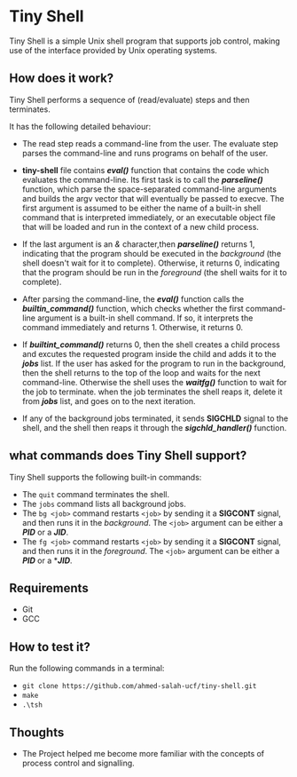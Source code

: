 # Tiny Shell
Tiny Shell is a simple Unix shell program that supports job control, making use of the interface provided by Unix operating systems.

## How does it work?
Tiny Shell performs a sequence of (read/evaluate) steps and then terminates.

It has the following detailed behaviour:

- The read step reads a command-line from the user. The evaluate step parses the command-line and runs programs on behalf of the user.

- **tiny-shell** file contains ***eval()*** function that contains the code which evaluates the command-line. Its first task is to call the ***parseline()*** function, which parse the space-separated command-line arguments and builds the argv vector that will eventually be passed to execve. The first argument is assumed to be either the name of a built-in shell command that is interpreted immediately, or an executable object file that will be loaded and run in the context of a new child process.

- If the last argument is an *&* character,then ***parseline()*** returns 1, indicating that the program should be executed in the *background* (the shell doesn't wait for it to complete). Otherwise, it returns 0, indicating that the program should be run in the *foreground* (the shell waits for it to complete).

- After parsing the command-line, the ***eval()*** function calls the ***builtin_command()*** function, which checks whether the first command-line argument is a built-in shell command. If so, it interprets the command immediately and returns 1. Otherwise, it returns 0.

- If ***builtint_command()*** returns 0, then the shell creates a child process and excutes the requested program inside the child and adds it to the ***jobs*** list. If the user has asked for the program to run in the background, then the shell returns to the top of the loop and waits for the next command-line. Otherwise the shell uses the ***waitfg()*** function to wait for the job to terminate. when the job terminates the shell reaps it, delete it from ***jobs*** list, and goes on to the next iteration.

- If any of the background jobs terminated, it sends **SIGCHLD** signal to the shell, and the shell then reaps it through the ***sigchld_handler()*** function.



## what commands does Tiny Shell support?
Tiny Shell supports the following built-in commands:

  - The `quit` command terminates the shell.
  - The `jobs` command lists all background jobs.
  - The `bg <job>` command restarts `<job>` by sending it a **SIGCONT** signal, and then runs it in the *background*. The `<job>` argument can be either a ***PID*** or a ***JID***.
  - The `fg <job>` command restarts `<job>` by sending it a **SIGCONT** signal, and then runs it in the *foreground*. The `<job>` argument can be either a ***PID*** or a ****JID***.

## Requirements
- Git
- GCC

## How to test it?
Run the following commands in a terminal:
  - `git clone https://github.com/ahmed-salah-ucf/tiny-shell.git`
  - `make`
  - `.\tsh`

## Thoughts
- The Project helped me become more familiar with the concepts of process control and signalling.
